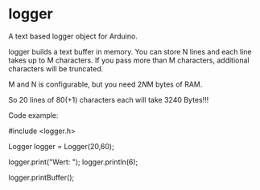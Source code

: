 # logger
A text based logger object for Arduino.

logger builds a text buffer in memory. You can store N lines and each line takes up to M characters.
If you pass more than M characters, additional characters will be truncated.

M and N is configurable, but you need 2*N*M bytes of RAM.

So 20 lines of 80(+1) characters each will take 3240 Bytes!!!

Code example:

#include <logger.h>

Logger logger = Logger(20,60);

logger.print("Wert: ");
logger.println(6);

logger.printBuffer();


